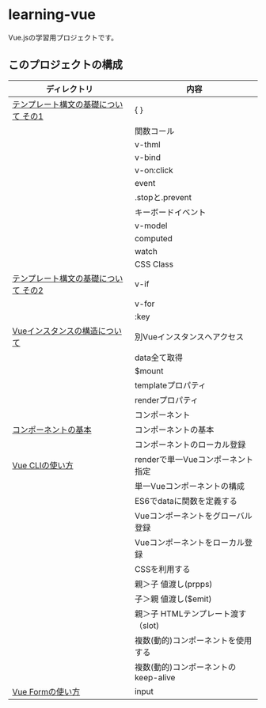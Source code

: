 # learning-vue
Vue.jsの学習用プロジェクトです。
<br>

## このプロジェクトの構成

| ディレクトリ                                         | 内容                     |
| ---------------------------------------------- | ---------------------- |
| [テンプレート構文の基礎について その1](./1-template-syntax)     | { }                    |
|                                                | 関数コール                  |
|                                                | v-thml                 |
|                                                | v-bind                 |
|                                                | v-on:click             |
|                                                | event                  |
|                                                | .stopと.prevent         |
|                                                | キーボードイベント              |
|                                                | v-model                |
|                                                | computed               |
|                                                | watch                  |
|                                                | CSS Class              |
| [テンプレート構文の基礎について その2](./2-template-syntax)     | v-if                   |
|                                                | v-for                  |
|                                                | :key                   |
| [Vueインスタンスの構造について](./3-vue-instance-structure) | 別Vueインスタンスへアクセス        |
|                                                | data全て取得               |
|                                                | $mount                 |
|                                                | templateプロパティ          |
|                                                | renderプロパティ            |
|                                                | コンポーネント                |
| [コンポーネントの基本](./5-vue-component)                | コンポーネントの基本             |
|                                                | コンポーネントのローカル登録         |
| [Vue CLIの使い方](./4-vue-cli)                     | renderで単一Vueコンポーネント指定  |
|                                                | 単一Vueコンポーネントの構成        |
|                                                | ES6でdataに関数を定義する       |
|                                                | Vueコンポーネントをグローバル登録     |
|                                                | Vueコンポーネントをローカル登録      |
|                                                | CSSを利用する               |
|                                                | 親＞子 値渡し(prpps)         |
|                                                | 子＞親 値渡し($emit)         |
|                                                | 親＞子 HTMLテンプレート渡す（slot) |
|                                                | 複数(動的)コンポーネントを使用する |
|                                                | 複数(動的)コンポーネントのkeep-alive |
| [Vue Formの使い方](./6-form)                     | input  |

<br>
